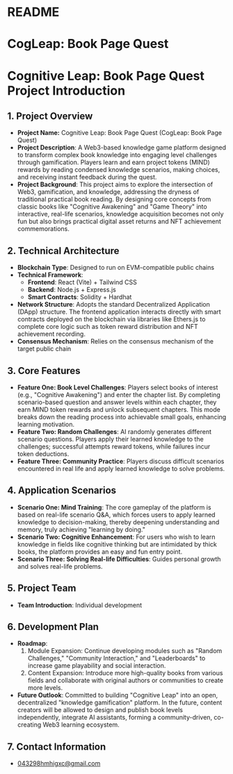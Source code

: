 # README

# CogLeap: Book Page Quest

# **Cognitive Leap: Book Page Quest** Project Introduction

## 1. Project Overview

- **Project Name:** Cognitive Leap: Book Page Quest (CogLeap: Book Page Quest)
- **Project Description**: A Web3-based knowledge game platform designed to transform complex book knowledge into engaging level challenges through gamification. Players learn and earn project tokens (MIND) rewards by reading condensed knowledge scenarios, making choices, and receiving instant feedback during the quest.
- **Project Background**: This project aims to explore the intersection of Web3, gamification, and knowledge, addressing the dryness of traditional practical book reading. By designing core concepts from classic books like "Cognitive Awakening" and "Game Theory" into interactive, real-life scenarios, knowledge acquisition becomes not only fun but also brings practical digital asset returns and NFT achievement commemorations.

## 2. Technical Architecture

- **Blockchain Type**: Designed to run on EVM-compatible public chains
- **Technical Framework**:
    - **Frontend**: React (Vite) + Tailwind CSS
    - **Backend**: Node.js + Express.js
    - **Smart Contracts**: Solidity + Hardhat
- **Network Structure**: Adopts the standard Decentralized Application (DApp) structure. The frontend application interacts directly with smart contracts deployed on the blockchain via libraries like Ethers.js to complete core logic such as token reward distribution and NFT achievement recording.
- **Consensus Mechanism**: Relies on the consensus mechanism of the target public chain

## 3. Core Features

- **Feature One: Book Level Challenges**: Players select books of interest (e.g., "Cognitive Awakening") and enter the chapter list. By completing scenario-based question and answer levels within each chapter, they earn MIND token rewards and unlock subsequent chapters. This mode breaks down the reading process into achievable small goals, enhancing learning motivation.
- **Feature Two: Random Challenges**: AI randomly generates different scenario questions. Players apply their learned knowledge to the challenges; successful attempts reward tokens, while failures incur token deductions.
- **Feature Three: Community Practice**: Players discuss difficult scenarios encountered in real life and apply learned knowledge to solve problems.

## 4. Application Scenarios

- **Scenario One: Mind Training**: The core gameplay of the platform is based on real-life scenario Q&A, which forces users to apply learned knowledge to decision-making, thereby deepening understanding and memory, truly achieving "learning by doing."
- **Scenario Two: Cognitive Enhancement**: For users who wish to learn knowledge in fields like cognitive thinking but are intimidated by thick books, the platform provides an easy and fun entry point.
- **Scenario Three: Solving Real-life Difficulties**: Guides personal growth and solves real-life problems.

## 5. Project Team

- **Team Introduction**: Individual development

## 6. Development Plan

- **Roadmap**:
    1. Module Expansion: Continue developing modules such as "Random Challenges," "Community Interaction," and "Leaderboards" to increase game playability and social interaction.
    2. Content Expansion: Introduce more high-quality books from various fields and collaborate with original authors or communities to create more levels.
- **Future Outlook**: Committed to building "Cognitive Leap" into an open, decentralized "knowledge gamification" platform. In the future, content creators will be allowed to design and publish book levels independently, integrate AI assistants, forming a community-driven, co-creating Web3 learning ecosystem.

## 7. Contact Information

- 043298hmhigxc@gmail.com 